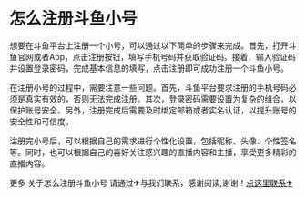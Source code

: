 # 怎么注册斗鱼小号

想要在斗鱼平台上注册一个小号，可以通过以下简单的步骤来完成。首先，打开斗鱼官网或者App，点击注册按钮，填写手机号码并获取验证码。接着，输入验证码并设置登录密码，完成基本信息的填写，点击注册即可成功注册一个斗鱼小号。

在注册小号的过程中，需要注意一些问题。首先，斗鱼平台要求注册的手机号码必须是真实有效的，否则无法完成注册。其次，登录密码需要设置为复杂的组合，以保护账号安全。另外，注册完成后需要及时绑定邮箱或者实名认证，以提升账号的安全性和可信度。

注册完小号后，可以根据自己的需求进行个性化设置，包括昵称、头像、个性签名等。同时，也可以根据自己的喜好关注感兴趣的直播内容和主播，享受更多精彩的直播内容。

更多 关于怎么注册斗鱼小号 请通过✈与我们联系，感谢阅读,谢谢！[点这里联系✈](https://d.k02.cc)
